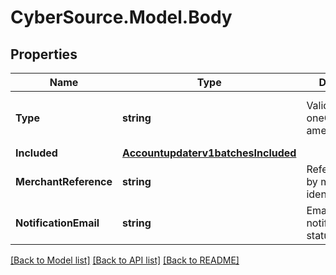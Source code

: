 # CyberSource.Model.Body
## Properties

Name | Type | Description | Notes
------------ | ------------- | ------------- | -------------
**Type** | **string** | Valid Values:   * oneOff   * amexRegistration  | [optional] [default to "oneOff"]
**Included** | [**Accountupdaterv1batchesIncluded**](Accountupdaterv1batchesIncluded.md) |  | [optional] 
**MerchantReference** | **string** | Reference used by merchant to identify batch. | [optional] 
**NotificationEmail** | **string** | Email used to notify the batch status. | 

[[Back to Model list]](../README.md#documentation-for-models) [[Back to API list]](../README.md#documentation-for-api-endpoints) [[Back to README]](../README.md)

